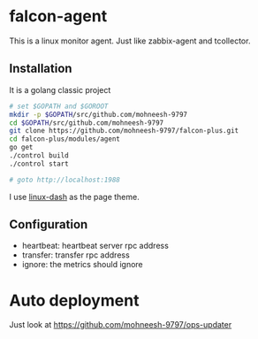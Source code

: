falcon-agent
===

This is a linux monitor agent. Just like zabbix-agent and tcollector.


## Installation

It is a golang classic project

```bash
# set $GOPATH and $GOROOT
mkdir -p $GOPATH/src/github.com/mohneesh-9797
cd $GOPATH/src/github.com/mohneesh-9797
git clone https://github.com/mohneesh-9797/falcon-plus.git
cd falcon-plus/modules/agent
go get
./control build
./control start

# goto http://localhost:1988
```

I use [linux-dash](https://github.com/afaqurk/linux-dash) as the page theme.

## Configuration

- heartbeat: heartbeat server rpc address
- transfer: transfer rpc address
- ignore: the metrics should ignore

# Auto deployment

Just look at https://github.com/mohneesh-9797/ops-updater
